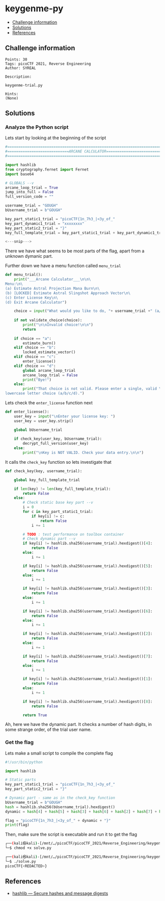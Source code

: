 # keygenme-py

- [Challenge information](#challenge-information)
- [Solutions](#solutions)
- [References](#references)

## Challenge information
```
Points: 30
Tags: picoCTF 2021, Reverse Engineering
Author: SYREAL

Description:

keygenme-trial.py

Hints:
(None)
```

## Solutions

### Analyze the Python script

Lets start by looking at the beginning of the script
```python
#============================================================================#
#============================ARCANE CALCULATOR===============================#
#============================================================================#

import hashlib
from cryptography.fernet import Fernet
import base64

# GLOBALS --v
arcane_loop_trial = True
jump_into_full = False
full_version_code = ""

username_trial = "GOUGH"
bUsername_trial = b"GOUGH"

key_part_static1_trial = "picoCTF{1n_7h3_|<3y_of_"
key_part_dynamic1_trial = "xxxxxxxx"
key_part_static2_trial = "}"
key_full_template_trial = key_part_static1_trial + key_part_dynamic1_trial + key_part_static2_trial

<---snip--->
```

There we have what seems to be most parts of the flag, apart from a unknown dymanic part.

Further down we have a menu function called `menu_trial`
```python
def menu_trial():
    print("___Arcane Calculator___\n\n\
Menu:\n\
(a) Estimate Astral Projection Mana Burn\n\
(b) [LOCKED] Estimate Astral Slingshot Approach Vector\n\
(c) Enter License Key\n\
(d) Exit Arcane Calculator")

    choice = input("What would you like to do, "+ username_trial +" (a/b/c/d)? ")
    
    if not validate_choice(choice):
        print("\n\nInvalid choice!\n\n")
        return
    
    if choice == "a":
        estimate_burn()
    elif choice == "b":
        locked_estimate_vector()
    elif choice == "c":
        enter_license()
    elif choice == "d":
        global arcane_loop_trial
        arcane_loop_trial = False
        print("Bye!")
    else:
        print("That choice is not valid. Please enter a single, valid \
lowercase letter choice (a/b/c/d).")
```

Lets check the `enter_license` function next
```python
def enter_license():
    user_key = input("\nEnter your license key: ")
    user_key = user_key.strip()

    global bUsername_trial
    
    if check_key(user_key, bUsername_trial):
        decrypt_full_version(user_key)
    else:
        print("\nKey is NOT VALID. Check your data entry.\n\n")
```

It calls the `check_key` function so lets investigate that
```python
def check_key(key, username_trial):

    global key_full_template_trial

    if len(key) != len(key_full_template_trial):
        return False
    else:
        # Check static base key part --v
        i = 0
        for c in key_part_static1_trial:
            if key[i] != c:
                return False
            i += 1

        # TODO : test performance on toolbox container
        # Check dynamic part --v
        if key[i] != hashlib.sha256(username_trial).hexdigest()[4]:
            return False
        else:
            i += 1

        if key[i] != hashlib.sha256(username_trial).hexdigest()[5]:
            return False
        else:
            i += 1

        if key[i] != hashlib.sha256(username_trial).hexdigest()[3]:
            return False
        else:
            i += 1

        if key[i] != hashlib.sha256(username_trial).hexdigest()[6]:
            return False
        else:
            i += 1

        if key[i] != hashlib.sha256(username_trial).hexdigest()[2]:
            return False
        else:
            i += 1

        if key[i] != hashlib.sha256(username_trial).hexdigest()[7]:
            return False
        else:
            i += 1

        if key[i] != hashlib.sha256(username_trial).hexdigest()[1]:
            return False
        else:
            i += 1

        if key[i] != hashlib.sha256(username_trial).hexdigest()[8]:
            return False

        return True
```

Ah, here we have the dynamic part. It checks a number of hash digits, in some strange order, of the trial user name.

### Get the flag

Lets make a small script to compile the complete flag
```python
#!/usr/bin/python

import hashlib

# Static parts
key_part_static1_trial = "picoCTF{1n_7h3_|<3y_of_"
key_part_static2_trial = "}"

# Dynamic part - same as in the check_key function
bUsername_trial = b"GOUGH"
hash = hashlib.sha256(bUsername_trial).hexdigest()
dynamic = hash[4] + hash[5] + hash[3] + hash[6] + hash[2] + hash[7] + hash[1] + hash[8]

flag = "picoCTF{1n_7h3_|<3y_of_" + dynamic + "}"
print(flag)
```

Then, make sure the script is executable and run it to get the flag
```bash
┌──(kali㉿kali)-[/mnt/…/picoCTF/picoCTF_2021/Reverse_Engineering/keygenme-py]
└─$ chmod +x solve.py 

┌──(kali㉿kali)-[/mnt/…/picoCTF/picoCTF_2021/Reverse_Engineering/keygenme-py]
└─$ ./solve.py
picoCTF{<REDACTED>}
```

## References

- [hashlib — Secure hashes and message digests](https://docs.python.org/3/library/hashlib.html)
